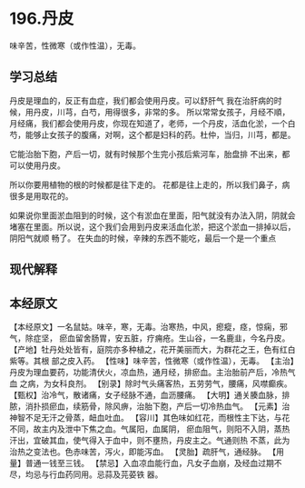 # 196.丹皮
	
味辛苦，性微寒（或作性温），无毒。


## 学习总结
丹皮是理血的，反正有血症，我们都会使用丹皮。可以舒肝气
我在治肝病的时候，用丹皮，川芎，白芍，用得很多，非常的多。
所以常常女孩子，月经不順，月经痛，我们都会使用丹皮，你现在知道了，老师，一个丹皮，活血化淤，一个白芍，能够止女孩子的腹痛，对啊，这个都是妇科的药。杜仲，当归，川芎，都是。

它能治胎下胞，产后一切，就有时候那个生完小孩后紫河车，胎盘排
不出来，都可以使用丹皮。

所以你要用植物的根的时候都是往下走的。
花都是往上走的，所以我们鼻子，病很多是用取花的。

如果说你里面淤血阻到的时候，这个有淤血在里面，阳气就没有办法入阴，阴就会堵塞在里面。所以说，这个我们会用到丹皮来活血化淤，把这个淤血一排掉以后，阴阳气就顺
畅了。
在失血的时候，辛辣的东西不能吃，最后一个是一个重点
## 现代解释



## 本经原文

【本经原文】一名鼠姑。味辛，寒，无毒。治寒热，中风，瘛瘲，痉，惊痫，邪气，除症坚，
瘀血留舍肠胃，安五脏，疗痈疮。生山谷，一名鹿韭，今名丹皮。
【产地】牡丹处处皆有，庭院亦多种植之，花开美丽而大，为群花之王，色有红白紫等。其根
部之皮入药。
【性味】味辛苦，性微寒（或作性温），无毒。
【主治】丹皮为理血要药，功能清伏火，凉血热，通月经，排瘀血。主治胎前产后，冷热气血
之病，为女科良剂。
【别录】除时气头痛客热，五劳劳气，腰痛，风噤癫疾。
【甄权】治冷气，散诸痛，女子经脉不通，血沥腰痛。
【大明】通关腠血脉，排脓，消扑损瘀血，续筋骨，除风痹，治胎下胞，产后一切冷热血气。
【元素】治神智不足无汗之骨蒸，衄血吐血。
【容川】其色味如红花，而根性主下达，与花不同，故主内及泄中下焦之血。气属阳，血属阴，
瘀血阻气，则阳不入阴，蒸热汗出，宜破其血，使气得入于血中，则不壅热，丹皮主之。气通则热
不蒸，此为治热之变法也。色赤味苦，泻火，即能泻血。
【灵胎】疏肝气，通经脉。
【用量】普通一钱至三钱。
【禁忌】入血凉血能行血，凡女子血崩，及经血过期不尽，均忌与行血药同用。忌蒜及芫荽铁
器。